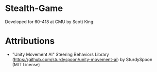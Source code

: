 # Stealth-Game
Developed for 60-418 at CMU by Scott King

# Attributions
- "Unity Movement AI" Steering Behaviors Library <br>
	(https://github.com/sturdyspoon/unity-movement-ai) by SturdySpoon (MIT License)
